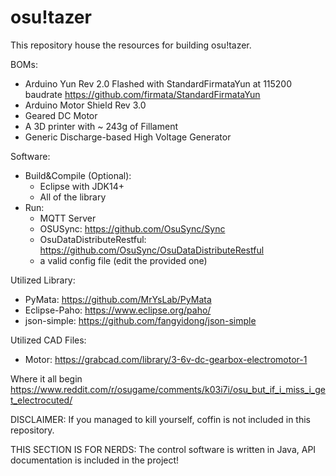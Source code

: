 # osu!tazer
This repository house the resources for building osu!tazer.

BOMs:
  - Arduino Yun Rev 2.0 Flashed with StandardFirmataYun at 115200 baudrate https://github.com/firmata/StandardFirmataYun
  - Arduino Motor Shield Rev 3.0
  - Geared DC Motor
  - A 3D printer with ~ 243g of Fillament
  - Generic Discharge-based High Voltage Generator
  
Software:
  - Build&Compile (Optional):
    - Eclipse with JDK14+
    - All of the library
  - Run:
    - MQTT Server
    - OSUSync: https://github.com/OsuSync/Sync
    - OsuDataDistributeRestful: https://github.com/OsuSync/OsuDataDistributeRestful
    - a valid config file (edit the provided one)
    
Utilized Library:
  - PyMata: https://github.com/MrYsLab/PyMata
  - Eclipse-Paho: https://www.eclipse.org/paho/
  - json-simple: https://github.com/fangyidong/json-simple
  
Utilized CAD Files:
  - Motor: https://grabcad.com/library/3-6v-dc-gearbox-electromotor-1

Where it all begin https://www.reddit.com/r/osugame/comments/k03i7i/osu_but_if_i_miss_i_get_electrocuted/


DISCLAIMER: If you managed to kill yourself, coffin is not included in this repository.

THIS SECTION IS FOR NERDS:
  The control software is written in Java, API documentation is included in the project!
